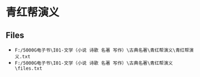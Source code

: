 # 青红帮演义

## Files

- `F:/5000G电子书\I01-文学（小说 诗歌 名著 写作）\古典名著\青红帮演义\青红帮演义.txt`
- `F:/5000G电子书\I01-文学（小说 诗歌 名著 写作）\古典名著\青红帮演义\files.txt`
